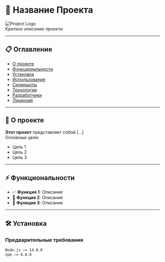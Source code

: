 # 🚀 Название Проекта

![Project Logo](https://via.placeholder.com/150x150)  
*Краткое описание проекта*

---

## 📋 Оглавление
- [О проекте](#о-проекте)
- [Функциональности](#функциональности)
- [Установка](#установка)
- [Использование](#использование)
- [Скриншоты](#скриншоты)
- [Технологии](#технологии)
- [Разработчики](#разработчики)
- [Лицензия](#лицензия)

---

## 🎯 О проекте
**Этот проект** представляет собой [...]  
Основные цели:
- Цель 1
- Цель 2
- Цель 3

---

## ⚡ Функциональности
- ✅ **Функция 1**: Описание
- 🔄 **Функция 2**: Описание  
- 🎨 **Функция 3**: Описание

---

## 🛠️ Установка

### Предварительные требования
```bash
Node.js >= 14.0.0
npm >= 6.0.0
